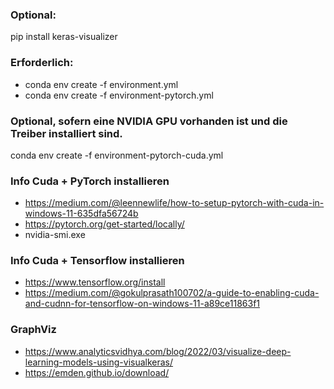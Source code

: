 ### Optional:
pip install keras-visualizer

### Erforderlich:
- conda env create -f environment.yml
- conda env create -f environment-pytorch.yml

### Optional, sofern eine NVIDIA GPU vorhanden ist und die Treiber installiert sind.
conda env create -f environment-pytorch-cuda.yml

### Info Cuda + PyTorch installieren
- https://medium.com/@leennewlife/how-to-setup-pytorch-with-cuda-in-windows-11-635dfa56724b
- https://pytorch.org/get-started/locally/
- nvidia-smi.exe


### Info Cuda + Tensorflow installieren
- https://www.tensorflow.org/install
- https://medium.com/@gokulprasath100702/a-guide-to-enabling-cuda-and-cudnn-for-tensorflow-on-windows-11-a89ce11863f1


### GraphViz
- https://www.analyticsvidhya.com/blog/2022/03/visualize-deep-learning-models-using-visualkeras/
- https://emden.github.io/download/